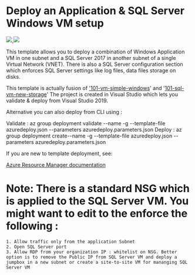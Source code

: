 # Deploy an Application & SQL Server Windows VM setup

<a href="https://portal.azure.com/#create/Microsoft.Template/uri/https%3A%2F%2Fraw.githubusercontent.com%2FAzure%2Fazure-quickstart-templates%2Fmaster%2F101-vm-simple-windows%2Fazuredeploy.json" target="_blank">
    <img src="http://azuredeploy.net/deploybutton.png"/>
</a>
<a href="http://armviz.io/#/?load=https%3A%2F%2Fraw.githubusercontent.com%2FAzure%2Fazure-quickstart-templates%2Fmaster%2F101-vm-simple-windows%2Fazuredeploy.json" target="_blank">
    <img src="http://armviz.io/visualizebutton.png"/>
</a>

This template allows you to deploy a combination of Windows Application VM in one subnet and a SQL Server 2017 in another subnet of a single Virtual Network (VNET). 
There is also a SQL Server configuration section which enforces SQL Server settings like log files, data files storage on disks.

This template is actually fusion of ['101-vm-simple-windows](https://github.com/Azure/azure-quickstart-templates/tree/master/101-vm-simple-windows)' and	'[101-sql-vm-new-storage](https://github.com/Azure/azure-quickstart-templates/tree/master/101-sql-vm-new-storage)'
The project is created in Visual Studio which lets you validate & deploy from Visual Studio 2019.

Alternative you can also deploy from CLI using :

Validate : az group deployment validate --name <deployment-name> -g <resorce-group> --template-file azuredeploy.json --parameters azuredeploy.parameters.json 
Deploy : az group deployment create--name <deployment-name> -g <resorce-group> --template-file azuredeploy.json --parameters azuredeploy.parameters.json 

If you are new to template deployment, see:

[Azure Resource Manager documentation](https://docs.microsoft.com/azure/azure-resource-manager/)

# Note: There is a standard NSG which is applied to the SQL Server VM. You might want to edit to the enforce the following :
	1. Allow traffic only from the application Subnet
	2. Open SQL Server port
	3. Allow RDP from your organization IP : whitelist on NSG. Better option is to remove the Public IP from SQL Server VM and deploy a jumpbox in a new subnet or create a site-to-site VM for mananging SQL Server VM
